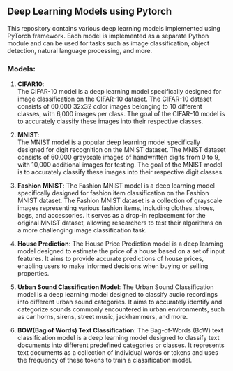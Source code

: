 ## Deep Learning Models using Pytorch
This repository contains various deep learning models implemented using PyTorch framework. Each model is implemented as a separate Python module and can be used for tasks such as image classification, object detection, natural language processing, and more.

### Models:
1. **CIFAR10**:  
The CIFAR-10 model is a deep learning model specifically designed for image classification on the CIFAR-10 dataset. The CIFAR-10 dataset consists of 60,000 32x32 color images belonging to 10 different classes, with 6,000 images per class. The goal of the CIFAR-10 model is to accurately classify these images into their respective classes.

2. **MNIST**:  
The MNIST model is a popular deep learning model specifically designed for digit recognition on the MNIST dataset. The MNIST dataset consists of 60,000 grayscale images of handwritten digits from 0 to 9, with 10,000 additional images for testing. The goal of the MNIST model is to accurately classify these images into their respective digit classes.

3. **Fashion MNIST**: 
The Fashion MNIST model is a deep learning model specifically designed for fashion item classification on the Fashion MNIST dataset. The Fashion MNIST dataset is a collection of grayscale images representing various fashion items, including clothes, shoes, bags, and accessories. It serves as a drop-in replacement for the original MNIST dataset, allowing researchers to test their algorithms on a more challenging image classification task.

4. **House Prediction**: 
The House Price Prediction model is a deep learning model designed to estimate the price of a house based on a set of input features. It aims to provide accurate predictions of house prices, enabling users to make informed decisions when buying or selling properties.

5. **Urban Sound Classification Model**:  The Urban Sound Classification model is a deep learning model designed to classify audio recordings into different urban sound categories. It aims to accurately identify and categorize sounds commonly encountered in urban environments, such as car horns, sirens, street music, jackhammers, and more.

6. **BOW(Bag of Words) Text Classification**: The Bag-of-Words (BoW) text classification model is a deep learning model designed to classify text documents into different predefined categories or classes. It represents text documents as a collection of individual words or tokens and uses the frequency of these tokens to train a classification model.

